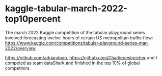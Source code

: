 # kaggle-tabular-march-2022-top10percent

The march 2022 Kaggle competition of the tabular playground series involved forecasting twelve-hours of certain US metropolitan traffic flow: https://www.kaggle.com/competitions/tabular-playground-series-mar-2022/overview

https://github.com/adriandoan, https://github.com/Charlieoestreicher and I competed as team dataShark and finished in the top 10% of global competitors.

